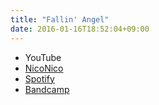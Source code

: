```yaml
---
title: "Fallin' Angel"
date: 2016-01-16T18:52:04+09:00
---
```


- YouTube
- [NicoNico](https://nico.ms/sm28019429)
- [Spotify](https://open.spotify.com/track/02EzllsZCqfNsSp7NHmnk9)
- [Bandcamp](https://mikirihasshap.bandcamp.com/track/fallin-angel)

